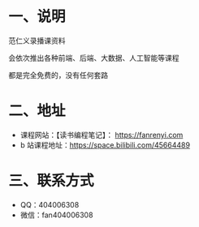 # 一、说明

范仁义录播课资料

会依次推出各种前端、后端、大数据、人工智能等课程

都是完全免费的，没有任何套路

# 二、地址

- 课程网站：【读书编程笔记】： https://fanrenyi.com
- b 站课程地址：https://space.bilibili.com/45664489

# 三、联系方式

- QQ：404006308
- 微信：fan404006308
